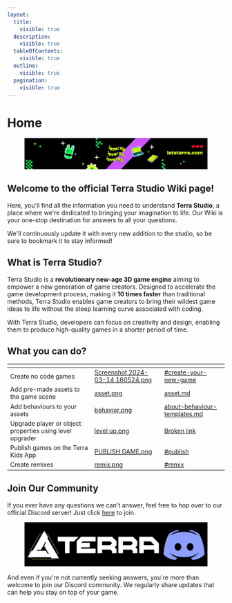 ```yaml
---
layout:
  title:
    visible: true
  description:
    visible: true
  tableOfContents:
    visible: true
  outline:
    visible: true
  pagination:
    visible: true
---
```


# Home

<figure><img src=".gitbook/assets/letsterra_cover (1).jpg" alt=""><figcaption></figcaption></figure>

## Welcome to the official **Terra Studio Wiki** page!

Here, you'll find all the information you need to understand **Terra Studio**, a place where we're dedicated to bringing your imagination to life. Our Wiki is your one-stop destination for answers to all your questions.&#x20;

We'll continuously update it with every new addition to the studio, so be sure to bookmark it to stay informed!

## What is Terra Studio?

Terra Studio is a **revolutionary new-age 3D game engine** aiming to empower a new generation of game creators. Designed to accelerate the game development process, making it **10 times faster** than traditional methods, Terra Studio enables game creators to bring their wildest game ideas to life without the steep learning curve associated with coding.

With Terra Studio, developers can focus on creativity and design, enabling them to produce high-quality games in a shorter period of time.

## What you can do?

<table data-view="cards"><thead><tr><th></th><th data-hidden data-card-cover data-type="files"></th><th data-hidden data-card-target data-type="content-ref"></th></tr></thead><tbody><tr><td>Create no code games</td><td><a href=".gitbook/assets/Screenshot 2024-03-14 160524.png">Screenshot 2024-03-14 160524.png</a></td><td><a href="overview/getting-started/#create-your-new-game">#create-your-new-game</a></td></tr><tr><td>Add pre-made assets to the game scene</td><td><a href=".gitbook/assets/asset.png">asset.png</a></td><td><a href="editor-essentials/builder-menu-and-builder-panel/asset.md">asset.md</a></td></tr><tr><td>Add behaviours to your assets</td><td><a href=".gitbook/assets/behavior.png">behavior.png</a></td><td><a href="adding-behaviors/about-behaviour-templates.md">about-behaviour-templates.md</a></td></tr><tr><td>Upgrade player or object properties using level upgrader</td><td><a href=".gitbook/assets/level up.png">level up.png</a></td><td><a href="broken-reference">Broken link</a></td></tr><tr><td>Publish games on the Terra Kids App</td><td><a href=".gitbook/assets/PUBLISH GAME.png">PUBLISH GAME.png</a></td><td><a href="editor-essentials/main-toolbar.md#publish">#publish</a></td></tr><tr><td>Create remixes</td><td><a href=".gitbook/assets/remix.png">remix.png</a></td><td><a href="overview/getting-started/#remix">#remix</a></td></tr></tbody></table>

## Join Our Community

If you ever have any questions we can't answer, feel free to hop over to our official Discord server! Just click [here](https://discord.com/invite/nFmUq4Tf) to join. &#x20;

<figure><img src=".gitbook/assets/image (6).png" alt=""><figcaption></figcaption></figure>

And even if you're not currently seeking answers, you're more than welcome to join our Discord community. We regularly share updates that can help you stay on top of your game.
